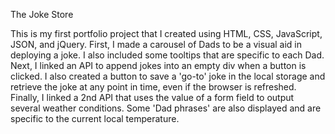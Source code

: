 The Joke Store

This is my first portfolio project that I created using HTML, CSS, JavaScript,
JSON, and jQuery. First, I made a carousel of Dads to be a visual aid in deploying a
joke. I also included some tooltips that are specific to each Dad. Next, I linked
an API to append jokes into an empty div when a button is clicked. I also
created a button to save a 'go-to' joke in the local storage
and retrieve the joke at any point in time, even if the browser is refreshed.
Finally, I linked a 2nd API that uses the value of a form field to output several
weather conditions. Some 'Dad phrases' are also displayed and are specific to the 
current local temperature.
